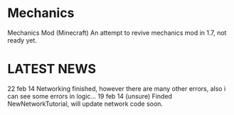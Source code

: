 Mechanics
=========

Mechanics Mod (Minecraft)
An attempt to revive mechanics mod in 1.7, not ready yet.


LATEST NEWS
===========
22 feb 14 Networking finished, however there are many other errors, also i can see some errors in logic... 
19 feb 14 (unsure) Finded NewNetworkTutorial, will update network code soon.
